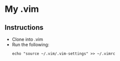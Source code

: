 # My .vim

## Instructions

- Clone into .vim
- Run the following:
    ```
    echo "source ~/.vim/.vim-settings" >> ~/.vimrc
    ```
